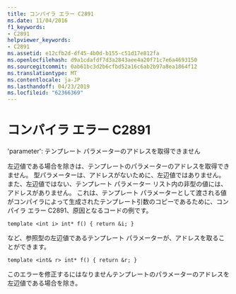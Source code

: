 ```yaml
---
title: コンパイラ エラー C2891
ms.date: 11/04/2016
f1_keywords:
- C2891
helpviewer_keywords:
- C2891
ms.assetid: e12cfb2d-df45-4b0d-b155-c51d17e812fa
ms.openlocfilehash: d9a1cdafdf7d3a2843aee4a20f71c7e6a4693150
ms.sourcegitcommit: 0ab61bc3d2b6cfbd52a16c6ab2b97a8ea1864f12
ms.translationtype: MT
ms.contentlocale: ja-JP
ms.lasthandoff: 04/23/2019
ms.locfileid: "62366369"
---
```

# <a name="compiler-error-c2891"></a>コンパイラ エラー C2891

'parameter': テンプレート パラメーターのアドレスを取得できません

左辺値である場合を除きは、テンプレートのパラメーターのアドレスを取得できません。 型パラメーターは、アドレスがないために、左辺値ではありません。 また、左辺値ではない、テンプレート パラメーター リスト内の非型の値には、アドレスがありません。 これは、テンプレート パラメーターとして渡される値がコンパイラによって生成されたテンプレート引数のコピーであるために、コンパイラ エラー C2891、原因となるコードの例です。

```
template <int i> int* f() { return &i; }
```

など、参照型の左辺値であるテンプレート パラメーターが、アドレスを取ることができます。

```
template <int& r> int* f() { return &r; }
```

このエラーを修正するにはなりませんテンプレートのパラメーターのアドレスを左辺値である場合を除き。